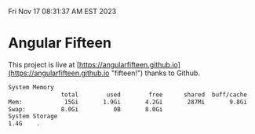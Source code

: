 Fri Nov 17 08:31:37 AM EST 2023

# Angular Fifteen


This project is live at [https://angularfifteen.github.io](https://angularfifteen.github.io "fifteen!") thanks to Github.

```bash
System Memory
               total        used        free      shared  buff/cache   available
Mem:            15Gi       1.9Gi       4.2Gi       287Mi       9.8Gi        13Gi
Swap:          8.0Gi          0B       8.0Gi
System Storage
1.4G	.
```
```bash
